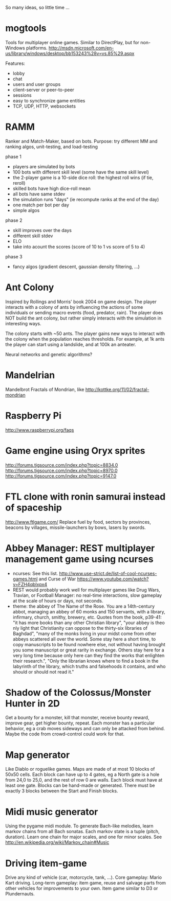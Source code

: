 So many ideas, so little time ...

mogtools
========

Tools for multiplayer online games.
Similar to DirectPlay, but for non-Windows platforms.
http://msdn.microsoft.com/en-us/library/windows/desktop/bb153243%28v=vs.85%29.aspx

Features:
- lobby
- chat
- users and user groups
- client-server or peer-to-peer
- sessions
- easy to synchronize game entities
- TCP, UDP, HTTP, websockets


RAMM
====

Ranker and Match-Maker, based on bots. Purpose: try different MM and ranking algos, unit-testing, and load-testing

phase 1
- players are simulated by bots
- 100 bots with different skill level (some have the same skill level)
- the 2-player game is a 10-side dice roll: the highest roll wins (if tie, reroll)
- skilled bots have high dice-roll mean
- all bots have same stdev
- the simulation runs "days" (ie recompute ranks at the end of the day)
- one match per bot per day
- simple algos


phase 2 
- skill improves over the days
- different skill stdev
- ELO
- take into acount the scores (score of 10 to 1 vs score of 5 to 4)


phase 3
- fancy algos (gradient descent, gaussian density filtering, ...)



Ant Colony
====

Inspired by Rollings and Morris' book 2004 on game design.
The player interacts with a colony of ants by influencing the actions of some individuals 
or sending macro events (food, predator, rain). 
The player does NOT build the ant colony, but rather simply interacts with the simulation in interesting ways.

The colony starts with ~50 ants. 
The player gains new ways to interact with the colony when the population reaches thresholds.
For example, at 1k ants the player can start using a landslide, and at 100k an anteater.  

Neural networks and genetic algorithms?



Mandelrian
===

Mandelbrot Fractals of Mondrian, like http://kottke.org/11/02/fractal-mondrian



Raspberry Pi
====

http://www.raspberrypi.org/faqs



Game engine using Oryx sprites
====

http://forums.tigsource.com/index.php?topic=8834.0
http://forums.tigsource.com/index.php?topic=8970.0
http://forums.tigsource.com/index.php?topic=9147.0


FTL clone with ronin samurai instead of spaceship
====
http://www.ftlgame.com/
Replace fuel by food, sectors by provinces, beacons by villages, missile-launchers by bows, lasers by swords.


Abbey Manager: REST multiplayer management game using ncurses
====

- ncurses: See this list. http://www.use-strict.de/list-of-cool-ncurses-games.html and Curse of War https://www.youtube.com/watch?v=FZH4qbIxpx4
- REST would probably work well for multiplayer games like Drug Wars, Travian, or Football Manager: no real-time interactions, slow gameplay at the scale of hours or days, not seconds.
- theme: the abbey of The Name of the Rose. You are a 14th-century abbot, managing an abbey of 60 monks and 150 servants, with a library, infirmary, church, smithy, brewery, etc. Quotes from the book, p39-41: "it has more books than any other Christian library", "your abbey is theo nly light that Christianity can oppose to the thirty-six libraries of Baghdad", "many of the monks living in your midst come from other abbeys scattered all over the world. Some stay here a short time, to copy manuscripts to be found nowhere else, not without having brought you some manuscript or great rarity in exchange. Others stay here for a very long time because only here can they find the works that enlighten their research.", "Only the librarian knows where to find a book in the labyrinth of the library, which truths and falsehoods it contains, and who should or should not read it."



Shadow of the Colossus/Monster Hunter in 2D
===

Get a bounty for a monster, kill that monster, receive bounty reward, improve gear, get higher bounty, repeat.
Each monster has a particular behavior, eg a crab moves sideways and can only be attacked from behind.
Maybe the code from crowd-control could work for that.


Map generator
===

Like Diablo or roguelike games. Maps are made of at most 10 blocks of 50x50 cells. Each block can have up to 4 gates, eg a North gate is a hole from 24,0 to 25,0, and the rest of row 0 are walls. Each block must have at least one gate. Blocks can be hand-made or generated. There must be exactly 3 blocks between the Start and Finish blocks.


Midi music generator
===

Using the pygame midi module.
To generate Bach-like melodies, learn markov chains from all Bach sonatas. Each markov state is a tuple (pitch, duration). Learn one chain for major scales, and one for minor scales. See http://en.wikipedia.org/wiki/Markov_chain#Music

Driving item-game
===

Drive any kind of vehicle (car, motorcycle, tank, ...). Core gameplay: Mario Kart driving. Long-term gameplay: item game, reuse and salvage parts from other vehicles for improvements to your own. Item game similar to D3 or Plundernauts.



